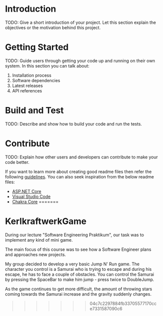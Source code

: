 # Introduction 
TODO: Give a short introduction of your project. Let this section explain the objectives or the motivation behind this project. 

# Getting Started
TODO: Guide users through getting your code up and running on their own system. In this section you can talk about:
1.	Installation process
2.	Software dependencies
3.	Latest releases
4.	API references

# Build and Test
TODO: Describe and show how to build your code and run the tests. 

# Contribute
TODO: Explain how other users and developers can contribute to make your code better. 

If you want to learn more about creating good readme files then refer the following [guidelines](https://docs.microsoft.com/en-us/azure/devops/repos/git/create-a-readme?view=azure-devops). You can also seek inspiration from the below readme files:
- [ASP.NET Core](https://github.com/aspnet/Home)
- [Visual Studio Code](https://github.com/Microsoft/vscode)
- [Chakra Core](https://github.com/Microsoft/ChakraCore)
=======
# KerlkraftwerkGame

During our lecture "Software Engineering Praktikum", our task was to implement any kind of mini game.

The main focus of this course was to see how a Software Engineer plans and approaches new projects.

My group decided to develop a very basic Jump N' Run game. 
The character you control is a Samurai who is trying to escape and during his escape, he has to face a couple of obstacles. 
You can control the Samurai by pressing the SpaceBar to make him jump - press twice to DoubleJump.

As the game continues to get more difficult, the amount of throwing stars coming towards the Samurai increase and the gravity suddenly changes.
>>>>>>> 04c7c2297884fb33705577170cce7331587090c6
